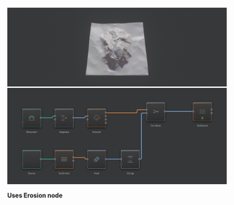 ![](../Images/Viewport/Desert-Mountain.jpg)
![](../Images/Graph/Desert-Mountain.png)

**Uses Erosion node**